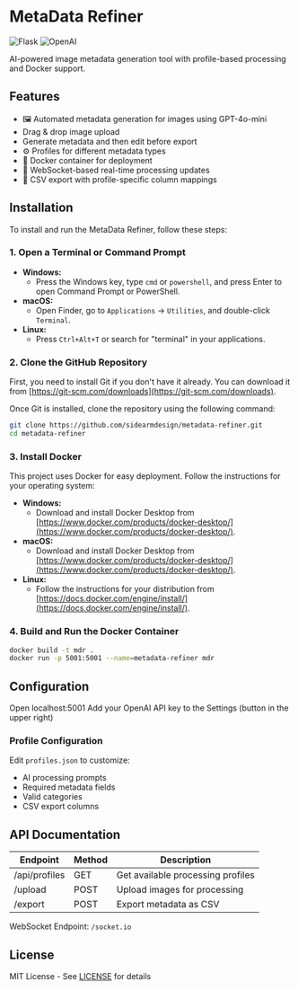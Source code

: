 # MetaData Refiner

![Flask](https://img.shields.io/badge/Flask-2.3.2-blue)
![OpenAI](https://img.shields.io/badge/OpenAI_API-1.0-green)

AI-powered image metadata generation tool with profile-based processing and Docker support.

## Features
- 🖼️ Automated metadata generation for images using GPT-4o-mini
- Drag & drop image upload
- Generate metadata and then edit before export
- ⚙️ Profiles for different metadata types
- 🐳 Docker container for deployment
- 🔌 WebSocket-based real-time processing updates
- 📁 CSV export with profile-specific column mappings

## Installation

To install and run the MetaData Refiner, follow these steps:

### 1. Open a Terminal or Command Prompt

*   **Windows:**
    *   Press the Windows key, type `cmd` or `powershell`, and press Enter to open Command Prompt or PowerShell.
*   **macOS:**
    *   Open Finder, go to `Applications` -> `Utilities`, and double-click `Terminal`.
*   **Linux:**
    *   Press `Ctrl+Alt+T` or search for "terminal" in your applications.

### 2. Clone the GitHub Repository

First, you need to install Git if you don't have it already. You can download it from [https://git-scm.com/downloads](https://git-scm.com/downloads).

Once Git is installed, clone the repository using the following command:

```bash
git clone https://github.com/sidearmdesign/metadata-refiner.git
cd metadata-refiner
```

### 3. Install Docker

This project uses Docker for easy deployment. Follow the instructions for your operating system:

*   **Windows:**
    *   Download and install Docker Desktop from [https://www.docker.com/products/docker-desktop/](https://www.docker.com/products/docker-desktop/).
*   **macOS:**
    *   Download and install Docker Desktop from [https://www.docker.com/products/docker-desktop/](https://www.docker.com/products/docker-desktop/).
*   **Linux:**
    *   Follow the instructions for your distribution from [https://docs.docker.com/engine/install/](https://docs.docker.com/engine/install/).

### 4. Build and Run the Docker Container

```bash
docker build -t mdr .
docker run -p 5001:5001 --name=metadata-refiner mdr
```

## Configuration
Open localhost:5001
Add your OpenAI API key to the Settings (button in the upper right)


### Profile Configuration
Edit `profiles.json` to customize:
- AI processing prompts
- Required metadata fields
- Valid categories
- CSV export columns

## API Documentation

| Endpoint       | Method | Description                          |
|----------------|--------|--------------------------------------|
| /api/profiles  | GET    | Get available processing profiles    |
| /upload        | POST   | Upload images for processing         |
| /export        | POST   | Export metadata as CSV               |

WebSocket Endpoint: `/socket.io`

## License
MIT License - See [LICENSE](LICENSE) for details
